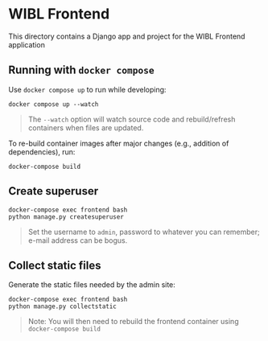 # WIBL Frontend
This directory contains a Django app and project for the WIBL Frontend application

## Running with `docker compose`
Use `docker compose up` to run while developing:
```shell
docker compose up --watch
```

> The `--watch` option will watch source code and rebuild/refresh containers when files are updated.

To re-build container images after major changes (e.g., addition of dependencies), run:
```shell
docker-compose build
```

## Create superuser
```shell
docker-compose exec frontend bash
python manage.py createsuperuser
```

> Set the username to `admin`, password to whatever you can remember; e-mail address can be bogus.

## Collect static files
Generate the static files needed by the admin site:
```shell
docker-compose exec frontend bash
python manage.py collectstatic
```

> Note: You will then need to rebuild the frontend container using `docker-compose build`

